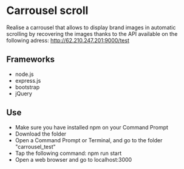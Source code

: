 # Carrousel scroll

Realise a carrousel that allows to display brand images in automatic scrolling by recovering the images thanks to the API available on the following adress: 
http://62.210.247.201:9000/test

## Frameworks

* node.js
* express.js
* bootstrap
* jQuery

## Use

* Make sure you have installed npm on your Command Prompt
* Download the folder
* Open a Command Prompt or Terminal, and go to the folder "carrousel_test"
* Tap the following command: npm run start
* Open a web browser and go to localhost:3000
